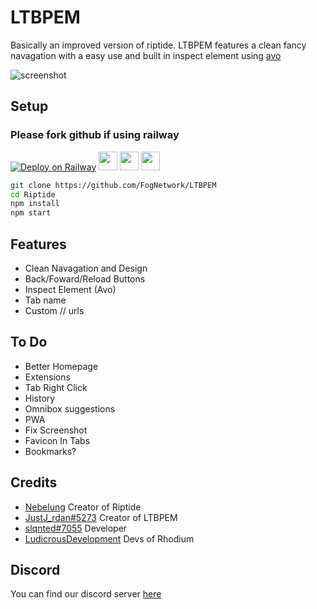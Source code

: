 # LTBPEM
Basically an improved version of riptide. LTBPEM features a clean fancy navagation with a easy use and built in inspect element using [avo](https://github.com/FogNetwork/Avo)

![screenshot](https://raw.githubusercontent.com/GalacticNetwork/LTBPEM/master/Screenshot%202022-12-26%202.22.58%20PM.png)

## Setup
### Please fork github if using railway
<a target="_blank" href="https://railway.app/new/template?template=https://github.com/GalacticNetwork/LTBPEM"><img alt="Deploy on Railway" src="https://binbashbanana.github.io/deploy-buttons/buttons/remade/railway.svg"></a>
<a href="https://heroku.com/deploy?template=https://github.com/GalacticNetwork/LTBPEM"><img height="30px" src="https://raw.githubusercontent.com/FogNetwork/Tsunami/main/deploy/heroku2.svg"><img></a>
<a href="https://repl.it/github/GalacticNetwork/LTBPEM"><img height="30px" src="https://raw.githubusercontent.com/FogNetwork/Tsunami/main/deploy/replit2.svg"><img></a>
<a href="https://glitch.com/edit/#!/import/github/GalacticNetwork/LTBPEM"><img height="30px" src="https://raw.githubusercontent.com/FogNetwork/Tsunami/main/deploy/glitch2.svg"><img></a>

```sh
git clone https://github.com/FogNetwork/LTBPEM
cd Riptide
npm install
npm start
```

## Features
- Clean Navagation and Design
- Back/Foward/Reload Buttons
- Inspect Element (Avo)
- Tab name
- Custom // urls
## To Do
- Better Homepage
- Extensions
- Tab Right Click
- History
- Omnibox suggestions
- PWA
- Fix Screenshot
- Favicon In Tabs
- Bookmarks?
## Credits
- [Nebelung](https://github.com/Nebelung-Dev) Creator of Riptide
- [JustJ_rdan#5273](https://github.com/GalacticNetwork) Creator of LTBPEM
- [slqnted#7055](https://github.com/GamingRebornn) Developer
- [LudicrousDevelopment](https://github.com/LudicrousDevelopment) Devs of Rhodium
## Discord
You can find our discord server [here](https://dsc.gg/gnetwork)
